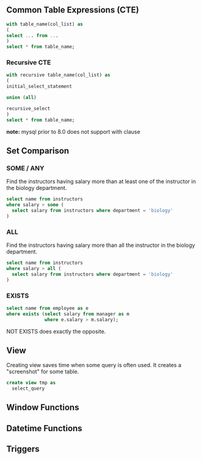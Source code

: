 ## Common Table Expressions (CTE)
```sql
with table_name(col_list) as
(
select ... from ...
)
select * from table_name;
```
### Recursive CTE
```sql
with recursive table_name(col_list) as
(
initial_select_statement

union (all)

recursive_select
)
select * from table_name;
```
**note:** mysql prior to 8.0 does not support with clause
## Set Comparison
### SOME / ANY
Find the instructors having salary more than at least one of the instructor in the biology department.
```sql
select name from instructors
where salary > some (
  select salary from instructors where department = 'biology'
)
```
### ALL
Find the instructors having salary more than all the instructor in the biology department.
```sql
select name from instructors
where salary > all (
  select salary from instructors where department = 'biology'
)
```

### EXISTS
```sql
select name from employee as e
where exists (select salary from manager as m
              where e.salary > m.salary);
```
NOT EXISTS does exactly the opposite.

## View
Creating view saves time when some query is often used. It creates a "screenshot" for some table.
```sql
create view tmp as
  select_query
```
## Window Functions
## Datetime Functions
## Triggers
